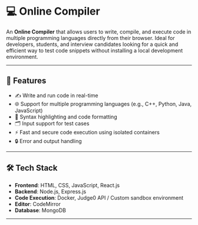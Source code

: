 # 💻 Online Compiler

An **Online Compiler** that allows users to write, compile, and execute code in multiple programming languages directly from their browser. Ideal for developers, students, and interview candidates looking for a quick and efficient way to test code snippets without installing a local development environment.

---

## 🚀 Features

- ✍️ Write and run code in real-time
- 🌐 Support for multiple programming languages (e.g., C++, Python, Java, JavaScript)
- 📄 Syntax highlighting and code formatting
- 🗂 Input support for test cases
- ⚡ Fast and secure code execution using isolated containers
- 🔒 Error and output handling

---

## 🛠️ Tech Stack

- **Frontend**: HTML, CSS, JavaScript, React.js
- **Backend**: Node.js, Express.js
- **Code Execution**: Docker, Judge0 API / Custom sandbox environment
- **Editor**: CodeMirror
- **Database**: MongoDB 

---


